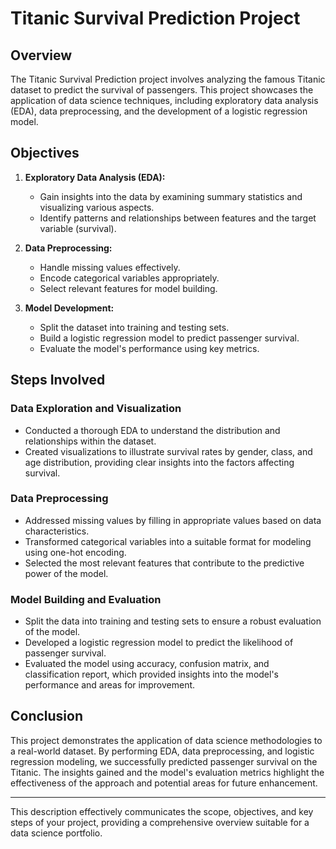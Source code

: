 # Titanic Survival Prediction Project

## Overview

The Titanic Survival Prediction project involves analyzing the famous Titanic dataset to predict the survival of passengers. This project showcases the application of data science techniques, including exploratory data analysis (EDA), data preprocessing, and the development of a logistic regression model.

## Objectives

1. **Exploratory Data Analysis (EDA):**
   - Gain insights into the data by examining summary statistics and visualizing various aspects.
   - Identify patterns and relationships between features and the target variable (survival).

2. **Data Preprocessing:**
   - Handle missing values effectively.
   - Encode categorical variables appropriately.
   - Select relevant features for model building.

3. **Model Development:**
   - Split the dataset into training and testing sets.
   - Build a logistic regression model to predict passenger survival.
   - Evaluate the model's performance using key metrics.

## Steps Involved

### Data Exploration and Visualization

- Conducted a thorough EDA to understand the distribution and relationships within the dataset.
- Created visualizations to illustrate survival rates by gender, class, and age distribution, providing clear insights into the factors affecting survival.

### Data Preprocessing

- Addressed missing values by filling in appropriate values based on data characteristics.
- Transformed categorical variables into a suitable format for modeling using one-hot encoding.
- Selected the most relevant features that contribute to the predictive power of the model.

### Model Building and Evaluation

- Split the data into training and testing sets to ensure a robust evaluation of the model.
- Developed a logistic regression model to predict the likelihood of passenger survival.
- Evaluated the model using accuracy, confusion matrix, and classification report, which provided insights into the model's performance and areas for improvement.

## Conclusion

This project demonstrates the application of data science methodologies to a real-world dataset. By performing EDA, data preprocessing, and logistic regression modeling, we successfully predicted passenger survival on the Titanic. The insights gained and the model's evaluation metrics highlight the effectiveness of the approach and potential areas for future enhancement.

---

This description effectively communicates the scope, objectives, and key steps of your project, providing a comprehensive overview suitable for a data science portfolio.
